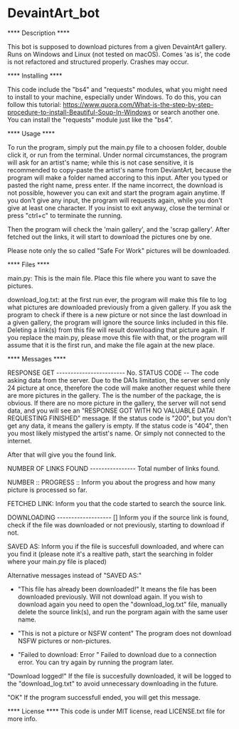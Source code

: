 # DevaintArt_bot


**** Description ****

This bot is supposed to download pictures from a given DevaintArt gallery. Runs on Windows and Linux (not tested on macOS). Comes 'as is', the code is not refactored and structured properly. Crashes may occur.



**** Installing ****

This code include the "bs4" and "requests" modules, what you might need to install to your machine, especially under Windows.
To do this, you can follow this tutorial: https://www.quora.com/What-is-the-step-by-step-procedure-to-install-Beautiful-Soup-In-Windows or search another one. You can install the "requests" module just like the "bs4".



**** Usage ****

To run the program, simply put the main.py file to a choosen folder, double click it, or run from the terminal. Under normal circumstances, the program will ask for an artist's name; while this is not case sensitive, it is recommended to copy-paste the artist's name from DeviantArt, because the program will make a folder named accoring to this input. After you typed or pasted the right name, press enter. 
If the name incorrect, the download is not possible, however you can exit and start the program again anytime. If you don't give any input, the program will requests again, while you don't give at least one character. If you insist to exit anyway, close the terminal or press "ctrl+c" to terminate the running.

Then the program will check the 'main gallery', and the 'scrap gallery'. After fetched out the links, it will start to download the pictures one by one.

Please note only the so called "Safe For Work" pictures will be downloaded.



**** Files ****

main.py: This is the main file. Place this file where you want to save the pictures.

download_log.txt: at the first run ever, the program will make this file to log what pictures are downloaded previously from a given gallery. If you ask the program to check if there is a new picture or not since the last download in a given gallery, the program will ignore the source links included in this file. Deleting a link(s) from this file will result downloading that picture again.
If you replace the main.py, please move this file with that, or the program will assume that it is the first run, and make the file again at the new place.



**** Messages ****

RESPONSE GET ------------------------ No.  <number>
STATUS CODE --  <http status code>
The code asking data from the server. Due to the DA1s limitation, the server send only 24 picture at once, therefore the code will make another request while there are more pictures in the gallery. The <number> is the number of the package, the <http status code> is obvious. 
If there are no more picture in the gallery, the server will not send data, and you will see an "RESPONSE GOT WITH NO VALUABLE DATA! REQUESTING FINISHED" message.
If the status code is "200", but you don't get any data, it means the gallery is empty.
If the status code is "404", then you most likely mistyped the artist's name. Or simply not connected to the internet.

After that will give you the found link.

NUMBER OF LINKS FOUND ---------------- <number>
Total number of links found.

NUMBER :: <number>    PROGRESS :: <percantage>
Inform you about the progress and how many picture is processed so far.

FETCHED LINK:  <link>
Inform you that the code started to search the source link.

DOWNLOADING ------------------- [<link>]
Inform you if the source link is found, check if the file was downloaded or not previously, starting to download if not.

SAVED AS: <filepath and name>
Inform you if the file is succesfull downloaded, and where can you find it (please note it's a realtive path, start the searching in folder where your main.py file is placed)

Alternative messages instead of "SAVED AS:"
  - "This file has already been downloaded!"
    It means the file has been downloaded previously. Will not download again. If you wish to download again you need to open the "download_log.txt" file, manually delete the source link(s), and run the porgram again with the same user name.

  - "This is not a picture or NSFW content"
    The program does not download NSFW pictures or non-pictures.

  - "Failed to download: Error <http status code> "
    Failed to download due to a connection error. You can try again by running the program later.

"Download logged!"
If the file is succesfully downloaded, it will be logged to the "download_log.txt" to avoid unnecessary downloading in the future.

"OK"
If the program successfull ended, you will get this message.



**** License ****
This code is under MIT license, read LICENSE.txt file for more info.




